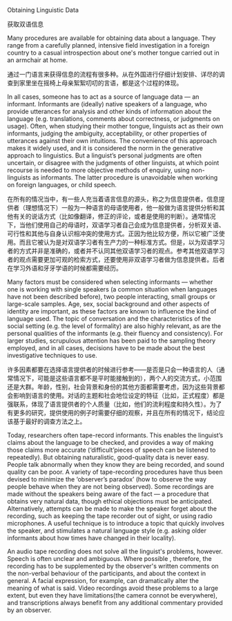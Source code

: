 Obtaining Linguistic Data

获取双语信息

Many procedures are available for obtaining data about a language. They range from a carefully planned, intensive field investigation in a foreign country to a casual introspection about one's mother tongue carried out in an armchair at home. 

通过一门语言来获得信息的流程有很多种。从在外国进行仔细计划安排、详尽的调查到家里坐在摇椅上母亲絮絮叨叨的言语，都是这个过程的体现。

In all cases, someone has to act as a source of language data — an informant. Informants are (ideally) native speakers of a language, who provide utterances for analysis and other kinds of information about the language (e.g. translations, comments about correctness, or judgments on usage). Often, when studying their mother tongue, linguists act as their own informants, judging the ambiguity, acceptability, or other properties of utterances against their own intuitions. The convenience of this approach makes it widely used, and it is considered the norm in the generative approach to linguistics. But a linguist’s personal judgments are often uncertain, or disagree with the judgments of other linguists, at which point recourse is needed to more objective methods of enquiry, using non-linguists as informants. The latter procedure is unavoidable when working on foreign languages, or child speech. 

在所有的情况当中，有一些人充当着语言信息的源头，称之为信息提供者。信息提供者（理想情况下）一般为一种语言的母语使用者，他一般做为语言提供分析和其他有关的说话方式（比如像翻译，修正的评论，或者是使用的判断）。通常情况下，当他们使用自己的母语时，双语学习者自己会成为信息提供者，分析双关语、可行性和其他与自身认识相冲突的使用方式。正因为他比较方便，所以它被广泛使用。而且它被认为是对双语学习者有生产力的一种标准方式。但是，以为双语学习者的方式并非是准确的，或者并不认同其他双语学习者的观点。参考其他双语学习者的观点需要更加可观的检索方式，还要使用非双语学习者做为信息提供者。后者在学习外语和牙牙学语的时候都需要经历。

Many factors must be considered when selecting informants — whether one is working with single speakers (a common situation when languages have not been described before), two people interacting, small groups or large-scale samples. Age, sex, social background and other aspects of identity are important, as these factors are known to influence the kind of language used. The topic of conversation and the characteristics of the social setting (e.g. the level of formality) are also highly relevant, as are the personal qualities of the informants (e.g. their fluency and consistency). For larger studies, scrupulous attention has been paid to the sampling theory employed, and in all cases, decisions have to be made about the best investigative techniques to use.

许多因素都要在选择语言提供者的时候进行参考——是否是只会一种语言的人（通常情况下，可能是这些语言都不是平时能接触到的），两个人的交流方式，小范围还是大群。年龄，性别，社会背景和身份的其他方面都需要考虑，因为这些背景都会影响到语言的使用。对话的主题和社会地位设定的特征（比如，正式程度）都是强联系，体现了语言提供者的个人质量（比如，他们的流利程度和持久性）。为了有更多的研究，提供使用的例子时需要仔细的观察，并且在所有的情况下，结论应该基于最好的调查方法之上。

Today, researchers often tape-record informants. This enables the linguist’s claims about the language to be checked, and provides a way of making those claims more accurate (‘difficult’pieces of speech can be listened to repeatedly). But obtaining naturalistic, good-quality data is never easy. People talk abnormally when they know they are being recorded, and sound quality can be poor. A variety of tape-recording procedures have thus been devised to minimize the ‘observer’s paradox’ (how to observe the way people behave when they are not being observed). Some recordings are made without the speakers being aware of the fact — a procedure that obtains very natural data, though ethical objections must be anticipated. Alternatively, attempts can be made to make the speaker forget about the recording, such as keeping the tape recorder out of sight, or using radio microphones. A useful technique is to introduce a topic that quickly involves the speaker, and stimulates a natural language style (e.g. asking older informants about how times have changed in their locality).

An audio tape recording does not solve all the linguist's problems, however. Speech is often   unclear and ambiguous. Where possible , therefore, the recording has to be supplemented by the observer's written comments on the non-verbal behaviour of the participants, and about the context in general. A facial expression, for example, can dramatically alter the meaning of what is said. Video recordings avoid these problems to a large extent, but even they have limitations(the camera connot be everywhere), and transcriptions always benefit from any additional commentary provided by an observer.